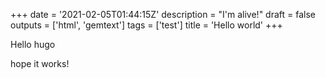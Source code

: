+++
date = '2021-02-05T01:44:15Z'
description = "I'm alive!"
draft = false
outputs = ['html', 'gemtext']
tags = ['test']
title = 'Hello world'
+++

Hello hugo

hope it works!
